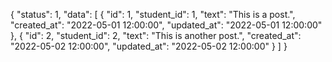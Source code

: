 {
  "status": 1,
  "data": [
    {
      "id": 1,
      "student_id": 1,
      "text": "This is a post.",
      "created_at": "2022-05-01 12:00:00",
      "updated_at": "2022-05-01 12:00:00"
    },
    {
      "id": 2,
      "student_id": 2,
      "text": "This is another post.",
      "created_at": "2022-05-02 12:00:00",
      "updated_at": "2022-05-02 12:00:00"
    }
  ]
}
